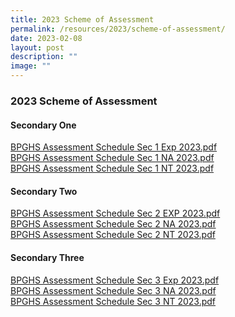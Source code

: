 ```yaml
---
title: 2023 Scheme of Assessment
permalink: /resources/2023/scheme-of-assessment/
date: 2023-02-08
layout: post
description: ""
image: ""
---
```

### 2023 Scheme of Assessment

#### Secondary One

[BPGHS Assessment Schedule Sec 1 Exp 2023.pdf](/files/soa1.pdf)<br> 
[BPGHS Assessment Schedule Sec 1 NA 2023.pdf](/files/soa2.pdf)<br> 
[BPGHS Assessment Schedule Sec 1 NT 2023.pdf](/files/soa3.pdf)<br> 
  

#### Secondary Two

[BPGHS Assessment Schedule Sec 2 EXP 2023.pdf](/files/soa4.pdf)<br> 
[BPGHS Assessment Schedule Sec 2 NA 2023.pdf](/files/soa5.pdf)<br> 
[BPGHS Assessment Schedule Sec 2 NT 2023.pdf](/files/soa6.pdf)<br> 
  

#### Secondary Three

[BPGHS Assessment Schedule Sec 3 Exp 2023.pdf](/files/soa7.pdf)<br> 
[BPGHS Assessment Schedule Sec 3 NA 2023.pdf](/files/soa8.pdf)<br> 
[BPGHS Assessment Schedule Sec 3 NT 2023.pdf](/files/soa9.pdf)<br> 